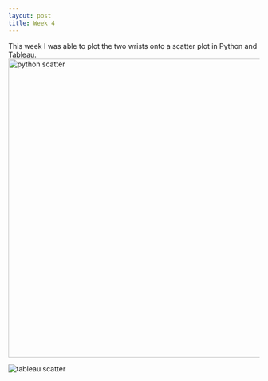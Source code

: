 ```yaml
---
layout: post
title: Week 4
---
```


This week I was able to plot the two wrists onto a scatter plot in Python and Tableau. 
<img width="597" alt="python scatter" src="https://github.com/meglidd/meglidd.github.io/assets/90790383/6f0fdbb8-5367-4c3b-ab01-1be6155bfe46">

![tableau scatter](https://github.com/meglidd/meglidd.github.io/assets/90790383/bcbf41a6-9ec3-4cb2-90d0-9f94aa470832)
 
